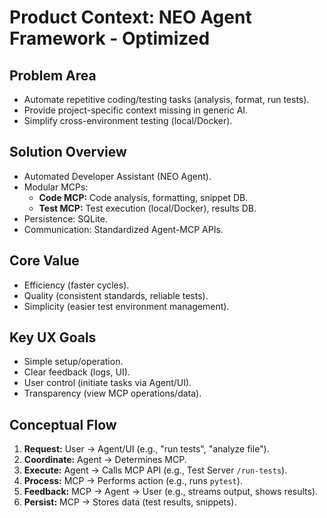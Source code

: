 # Product Context: NEO Agent Framework - Optimized

## Problem Area
- Automate repetitive coding/testing tasks (analysis, format, run tests).
- Provide project-specific context missing in generic AI.
- Simplify cross-environment testing (local/Docker).

## Solution Overview
- Automated Developer Assistant (NEO Agent).
- Modular MCPs:
    - **Code MCP:** Code analysis, formatting, snippet DB.
    - **Test MCP:** Test execution (local/Docker), results DB.
- Persistence: SQLite.
- Communication: Standardized Agent-MCP APIs.

## Core Value
- Efficiency (faster cycles).
- Quality (consistent standards, reliable tests).
- Simplicity (easier test environment management).

## Key UX Goals
- Simple setup/operation.
- Clear feedback (logs, UI).
- User control (initiate tasks via Agent/UI).
- Transparency (view MCP operations/data).

## Conceptual Flow
1.  **Request:** User -> Agent/UI (e.g., "run tests", "analyze file").
2.  **Coordinate:** Agent -> Determines MCP.
3.  **Execute:** Agent -> Calls MCP API (e.g., Test Server `/run-tests`).
4.  **Process:** MCP -> Performs action (e.g., runs `pytest`).
5.  **Feedback:** MCP -> Agent -> User (e.g., streams output, shows results).
6.  **Persist:** MCP -> Stores data (test results, snippets).
